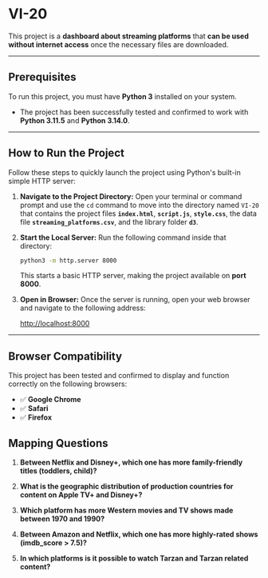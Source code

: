 # VI-20

This project is a **dashboard about streaming platforms** that **can be used without internet access** once the necessary files are downloaded. 

***

## Prerequisites

To run this project, you must have **Python 3** installed on your system.

* The project has been successfully tested and confirmed to work with **Python 3.11.5** and **Python 3.14.0**.

***

## How to Run the Project

Follow these steps to quickly launch the project using Python's built-in simple HTTP server:

1.  **Navigate to the Project Directory:**
    Open your terminal or command prompt and use the `cd` command to move into the directory named `VI-20` that contains the project files **`index.html`**, **`script.js`**, **`style.css`**, the data file **`streaming_platforms.csv`**, and the library folder **`d3`**.

2.  **Start the Local Server:**
    Run the following command inside that directory:

    ```bash
    python3 -m http.server 8000
    ```
    This starts a basic HTTP server, making the project available on **port 8000**.

3.  **Open in Browser:**
    Once the server is running, open your web browser and navigate to the following address:

    [http://localhost:8000](http://localhost:8000)

***

## Browser Compatibility

This project has been tested and confirmed to display and function correctly on the following browsers:

* ✅ **Google Chrome**
* ✅ **Safari**
* ✅ **Firefox**

## Mapping Questions

1. **Between Netflix and Disney+, which one has more family-friendly titles (toddlers, child)?**

2. **What is the geographic distribution of production countries for content on Apple TV+ and Disney+?**

3. **Which platform has more Western movies and TV shows made between 1970 and 1990?**

4. **Between Amazon and Netflix, which one has more highly-rated shows (imdb_score > 7.5)?**

5. **In which platforms is it possible to watch Tarzan and Tarzan related content?**
